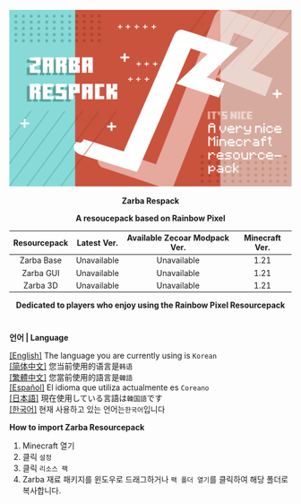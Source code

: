 ![Cover](https://github.com/ZfIxV/Zarba-Respack/blob/main/Zarba%20Respack%20-%20Header.png)
<div align="center">

**Zarba Respack**

**A resoucepack based on Rainbow Pixel**

| Resourcepack | Latest Ver. | Available Zecoar Modpack Ver. | Minecraft Ver. |
| :-: | :-: | :-: | :-: |
| Zarba Base | Unavailable | Unavailable | 1.21 |
| Zarba GUI | Unavailable | Unavailable | 1.21 |
| Zarba 3D | Unavailable | Unavailable | 1.21 |

</div>

<div align="center">
  
**Dedicated to players who enjoy using the Rainbow Pixel Resourcepack**

</div>

#               

**언어 | Language**

[[English]](https://github.com/ZfIxV/Zarba-Respack/tree/main/README.md)   The language you are currently using is `Korean`         
[[简体中文]](https://github.com/ZfIxV/Zarba-Respack/tree/main/README-SC.md)   您当前使用的语言是`韩语`         
[[繁體中文]](https://github.com/ZfIxV/Zarba-Respack/tree/main/README-TC.md)   您當前使用的語言是`韓語`         
[[Español]](https://github.com/ZfIxV/Zarba-Respack/tree/main/README-ES.md)   El idioma que utiliza actualmente es `Coreano`        
[[日本語]](https://github.com/ZfIxV/Zarba-Respack/tree/main/README-JP.md)   現在使用している言語は`韓国語`です        
[[한국어]](https://github.com/ZfIxV/Zarba-Respack/tree/main/README-KO.md)   현재 사용하고 있는 언어는`한국어`입니다         

**How to import Zarba Resourcepack**

1. Minecraft 열기
2. 클릭 `설정`
3. 클릭 `리소스 팩`
4. Zarba 재료 패키지를 윈도우로 드래그하거나 `팩 폴더 열기`를 클릭하여 해당 폴더로 복사합니다.